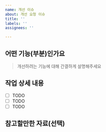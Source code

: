 ```yaml
---
name: 개선 이슈
about: 개선 요청 이슈
title: ''
labels: ''
assignees: ''

---
```


## 어떤 기능(부분)인가요

> 개선하려는 기능에 대해 간결하게 설명해주세요

## 작업 상세 내용

- [ ] TODO
- [ ] TODO
- [ ] TODO

## 참고할만한 자료(선택)